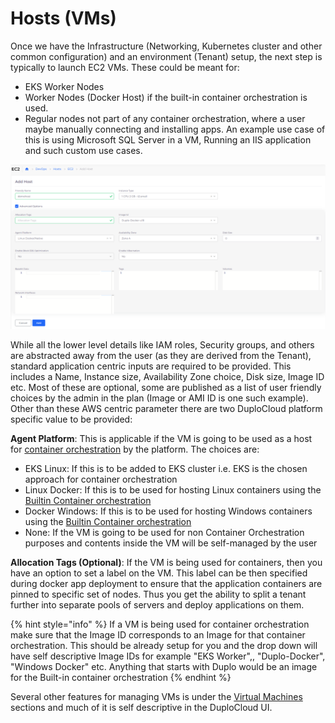 # Hosts (VMs)

Once we have the Infrastructure (Networking, Kubernetes cluster and other common configuration) and an environment (Tenant) setup, the next step is typically to launch EC2 VMs. These could be meant for:

* EKS Worker Nodes
* Worker Nodes (Docker Host) if the built-in container orchestration is used.
* Regular nodes not part of any container orchestration, where a user maybe manually connecting and installing apps. An example use case of this is using Microsoft SQL Server in a VM, Running an IIS application and such custom use cases.

![](<../../.gitbook/assets/image (17) (1).png>)

While all the lower level details like IAM roles, Security groups, and others are abstracted away from the user (as they are derived from the Tenant), standard application centric inputs are required to be provided. This includes a Name, Instance size, Availability Zone choice, Disk size, Image ID etc. Most of these are optional, some are published as a list of user friendly choices by the admin in the plan (Image or AMI ID is one such example). Other than these AWS centric parameter there are two DuploCloud platform specific value to be provided:

**Agent Platform**: This is applicable if the VM is going to be used as a host for [container orchestration](../container-deployments/) by the platform. The choices are:

* EKS Linux: If this is to be added to EKS cluster i.e. EKS is the chosen approach for container orchestration
* Linux Docker: If this is to be used for hosting Linux containers using the [Builtin Container orchestration](../container-deployments/)      &#x20;
* Docker Windows: If this is to be used for hosting Windows containers using the [Builtin Container orchestration](../container-deployments/)
* None: If the VM is going to be used for non Container Orchestration purposes and contents inside the VM will be self-managed by the user

**Allocation Tags (Optional)**: If the VM is being used for containers, then you have an option to set a label on the VM. This label can be then specified during docker app deployment to ensure that the application containers are pinned to specific set of nodes. Thus you get the ability to split a tenant further into separate pools of servers and deploy applications on them.&#x20;

{% hint style="info" %}
If a VM is being used for container orchestration make sure that the Image ID  corresponds to an Image for that container orchestration. This should be already setup for you and the drop down will have self descriptive Image IDs for example "EKS Worker",, "Duplo-Docker", "Windows Docker" etc. Anything that starts with Duplo would be an image for the Built-in container orchestration &#x20;
{% endhint %}

Several other features for managing VMs is under the [Virtual Machines](../aws-services/virtual-machines/) sections and much of it is self descriptive in the DuploCloud UI.
